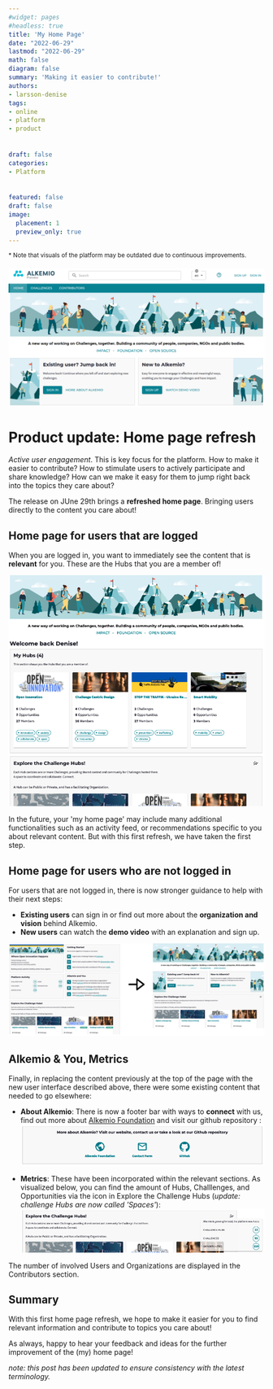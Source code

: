```yaml
---
#widget: pages
#headless: true
title: 'My Home Page'
date: "2022-06-29"
lastmod: "2022-06-29"
math: false
diagram: false
summary: 'Making it easier to contribute!'
authors:
- larsson-denise
tags:
- online
- platform
- product


draft: false
categories:
- Platform


featured: false
draft: false
image:
  placement: 1
  preview_only: true
---
```


<sup>* Note that visuals of the platform may be outdated due to continuous improvements.</sup>

![](./header.png)
# Product update: Home page refresh

*Active user engagement*. This is key focus for the platform. How to make it easier to contribute? How to stimulate users to actively participate and share knowledge? How can we make it easy for them to jump right back into the topics they care about? 

The release on JUne 29th brings a **refreshed home page**. Bringing users directly to the content you care about! 

## Home page for users that are logged 

When you are logged in, you want to immediately see the content that is **relevant** for you. These are the Hubs that you are a member of!

![](./logged-in.png)

In the future, your 'my home page' may include many additional functionalities such as an activity feed, or recommendations specific to you about relevant content. But with this first refresh, we have taken the first step.


## Home page for users who are not logged in 
For users that are not logged in, there is now stronger guidance to help with their next steps:
* **Existing users** can sign in or find out more about the **organization and vision** behind Alkemio. 
* **New users** can watch the **demo video** with an explanation and sign up.

![](./homepage.png)


## Alkemio & You, Metrics 
Finally, in replacing the content previously at the top of the page with the new user interface described above, there were some existing content that needed to go elsewhere: 
* **About Alkemio**: There is now a footer bar with ways to **connect** with us, find out more about [Alkemio Foundation](https://alkemio.org) and visit our github repository :
![](./footer.png)

* **Metrics**: These have been incorporated within the relevant sections. As visualized below, you can find the amount of Hubs, Challlenges, and Opportunities via the icon in Explore the Challenge Hubs (*update: challenge Hubs are now called 'Spaces'*): 
![](./statistics.png)

The number of involved Users and Organizations are displayed in the Contributors section. 

## Summary
With this first home page refresh, we hope to make it easier for you to find relevant information and contribute to topics you care about! 

As always, happy to hear your feedback and ideas for the further improvement of the (my) home page!

*note: this post has been updated to ensure consistency with the latest terminology.*